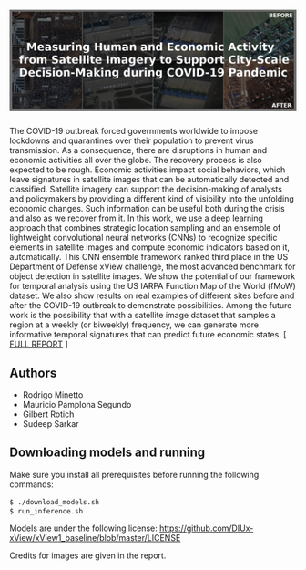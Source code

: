 ![Header](/assets/header.jpg)
======

The COVID-19 outbreak forced governments worldwide to impose lockdowns and quarantines over their population to prevent virus transmission. As a consequence, there are disruptions in human and economic activities all over the globe. The recovery process is also expected to be rough. Economic activities impact social behaviors, which leave signatures in satellite images that can be automatically detected and classified.  Satellite imagery can support the decision-making of analysts and policymakers by providing a different kind of visibility into the unfolding economic changes. Such information can be useful both during the crisis and also as we recover from it. In this work, we use a deep learning approach that combines strategic location sampling and an ensemble of lightweight convolutional neural networks (CNNs) to recognize specific elements in satellite images and compute economic indicators based on it, automatically. This CNN ensemble framework ranked third place in the US Department of Defense xView challenge, the most advanced benchmark for object detection in satellite images. We show the potential of our framework for temporal analysis using the US IARPA Function Map of the World (fMoW) dataset. We also show results on real examples of different sites before and after the COVID-19 outbreak to demonstrate possibilities. Among the future work is the possibility that with a satellite image dataset that samples a region at a weekly (or biweekly) frequency, we can generate more informative temporal signatures that can predict future economic states. [ [FULL REPORT](/assets/report.pdf) ]

## Authors

- Rodrigo Minetto
- Mauricio Pamplona Segundo
- Gilbert Rotich
- Sudeep Sarkar

## Downloading models and running

Make sure you install all prerequisites before running the following commands:

```
$ ./download_models.sh
$ run_inference.sh
```

Models are under the following license: https://github.com/DIUx-xView/xView1_baseline/blob/master/LICENSE

Credits for images are given in the report.

